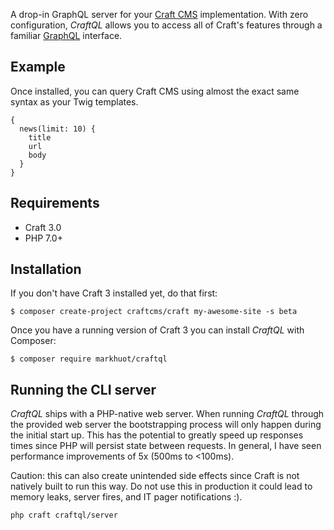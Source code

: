 A drop-in GraphQL server for your [Craft CMS](https://craftcms.com/) implementation. With zero configuration, _CraftQL_ allows you to access all of Craft's features through a familiar [GraphQL](http://graphql.org) interface.

## Example

Once installed, you can query Craft CMS using almost the exact same syntax as your Twig templates.

```gql
{
  news(limit: 10) {
    title
    url
    body
  }
}
```

## Requirements

- Craft 3.0
- PHP 7.0+

## Installation

If you don't have Craft 3 installed yet, do that first:

```shell
$ composer create-project craftcms/craft my-awesome-site -s beta
```

Once you have a running version of Craft 3 you can install _CraftQL_ with Composer:

```shell
$ composer require markhuot/craftql
```

## Running the CLI server

_CraftQL_ ships with a PHP-native web server. When running _CraftQL_ through the provided web server the bootstrapping process will only happen during the initial start up. This has the potential to greatly speed up responses times since PHP will persist state between requests. In general, I have seen performance improvements of 5x (500ms to <100ms).

Caution: this can also create unintended side effects since Craft is not natively built to run this way. Do not use this in production it could lead to memory leaks, server fires, and IT pager notifications :).

```
php craft craftql/server
```
